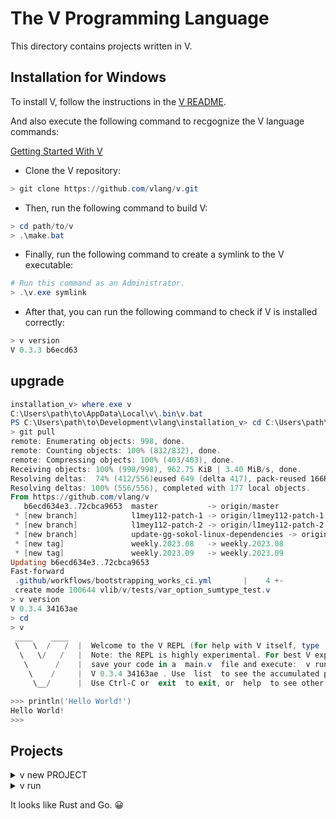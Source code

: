 # The V Programming Language

This directory contains projects written in V.

## Installation for Windows

To install V, follow the instructions in the [V README](https://github.com/vlang/v#installing-v-from-source).

And also execute the following command to recgognize the V language commands:

[Getting Started With V](https://blog.vlang.io/getting-started-with-v/)

- Clone the V repository:

``` PowerShell
> git clone https://github.com/vlang/v.git
```

- Then, run the following command to build V:

``` PowerShell
> cd path/to/v
> .\make.bat
```

- Finally, run the following command to create a symlink to the V executable:

``` PowerShell
# Run this command as an Administrator.
> .\v.exe symlink
```

- After that, you can run the following command to check if V is installed correctly:

``` PowerShell
> v version
V 0.3.3 b6ecd63
```

## upgrade

``` PowerShell
installation_v> where.exe v
C:\Users\path\to\AppData\Local\v\.bin\v.bat
PS C:\Users\path\to\Development\vlang\installation_v> cd C:\Users\path\to\AppData\Local\v
> git pull
remote: Enumerating objects: 998, done.
remote: Counting objects: 100% (832/832), done.
remote: Compressing objects: 100% (403/403), done.
Receiving objects: 100% (998/998), 962.75 KiB | 3.40 MiB/s, done.
Resolving deltas:  74% (412/556)eused 649 (delta 417), pack-reused 166Resolving deltas:  32% (178/556)
Resolving deltas: 100% (556/556), completed with 177 local objects.
From https://github.com/vlang/v
   b6ecd634e3..72cbca9653  master           -> origin/master
 * [new branch]            l1mey112-patch-1 -> origin/l1mey112-patch-1
 * [new branch]            l1mey112-patch-2 -> origin/l1mey112-patch-2
 * [new branch]            update-gg-sokol-linux-dependencies -> origin/update-gg-sokol-linux-dependencies
 * [new tag]               weekly.2023.08   -> weekly.2023.08
 * [new tag]               weekly.2023.09   -> weekly.2023.09
Updating b6ecd634e3..72cbca9653
Fast-forward
 .github/workflows/bootstrapping_works_ci.yml       |    4 +-
 create mode 100644 vlib/v/tests/var_option_sumtype_test.v
> v version
V 0.3.4 34163ae
> cd
> v
 ____    ____
 \   \  /   /  |  Welcome to the V REPL (for help with V itself, type  exit , then run  v help ).
  \   \/   /   |  Note: the REPL is highly experimental. For best V experience, use a text editor,
   \      /    |  save your code in a  main.v  file and execute:  v run main.v
    \    /     |  V 0.3.4 34163ae . Use  list  to see the accumulated program so far.
     \__/      |  Use Ctrl-C or  exit  to exit, or  help  to see other available commands.

>>> println('Hello World!')
Hello World!
>>>
```

## Projects

<details>
<summary>v new PROJECT</summary>

``` PowerShell
> v new hello_vlang
Input your project description: Input your project version: (0.0.0)
Input your project license: (MIT)
Initialising ...
Complete!
```

``` PowerShell
> cd hello_vlang
> ls

    Directory: C:\Users\path\to\Development\vlang\v_projects\hello_vlang

Mode                 LastWriteTime         Length Name
----                 -------------         ------ ----
d----          2023/02/07    22:30                src
-a---          2023/02/07    22:30            139 .editorconfig
-a---          2023/02/07    22:30            148 .gitattributes
-a---          2023/02/07    22:30            246 .gitignore
-a---          2023/02/07    22:30            106 v.mod
```

</details>

<details>
<summary>v run</summary>

``` PowerShell
> v run .\src\main.v
Hello from v lang!
```

</details>

It looks like Rust and Go. 😀
